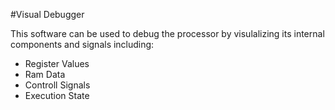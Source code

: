 #Visual Debugger

This software can be used to debug the processor by visulalizing its internal components and signals 
including:

- Register Values
- Ram Data
- Controll Signals 
- Execution State
